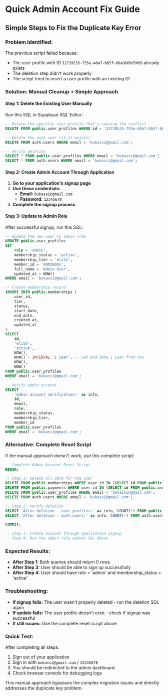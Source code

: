 # Quick Admin Account Fix Guide
## Simple Steps to Fix the Duplicate Key Error

### **Problem Identified:**
The previous script failed because:
- The user profile with ID `32739535-755e-40a7-bb5f-06a866bd30d9` already exists
- The deletion step didn't work properly
- The script tried to insert a user profile with an existing ID

### **Solution: Manual Cleanup + Simple Approach**

#### **Step 1: Delete the Existing User Manually**
Run this SQL in Supabase SQL Editor:

```sql
-- Delete the specific user profile that's causing the conflict
DELETE FROM public.user_profiles WHERE id = '32739535-755e-40a7-bb5f-06a866bd30d9';

-- Delete the auth user (if it exists)
DELETE FROM auth.users WHERE email = 'bukassi@gmail.com';

-- Verify deletion
SELECT * FROM public.user_profiles WHERE email = 'bukassi@gmail.com';
SELECT * FROM auth.users WHERE email = 'bukassi@gmail.com';
```

#### **Step 2: Create Admin Account Through Application**
1. **Go to your application's signup page**
2. **Use these credentials:**
   - **Email:** `bukassi@gmail.com`
   - **Password:** `12345678`
3. **Complete the signup process**

#### **Step 3: Update to Admin Role**
After successful signup, run this SQL:

```sql
-- Update the new user to admin role
UPDATE public.user_profiles 
SET 
    role = 'admin',
    membership_status = 'active',
    membership_tier = 'elite',
    member_id = 'ADMIN001',
    full_name = 'Admin User',
    updated_at = NOW()
WHERE email = 'bukassi@gmail.com';

-- Create membership record
INSERT INTO public.memberships (
    user_id,
    tier,
    status,
    start_date,
    end_date,
    created_at,
    updated_at
) 
SELECT 
    id,
    'elite',
    'active',
    NOW(),
    NOW() + INTERVAL '1 year', -- Set end date 1 year from now
    NOW(),
    NOW()
FROM public.user_profiles 
WHERE email = 'bukassi@gmail.com';

-- Verify admin account
SELECT 
    'Admin account verification:' as info,
    id,
    email,
    role,
    membership_status,
    membership_tier,
    member_id
FROM public.user_profiles 
WHERE email = 'bukassi@gmail.com';
```

### **Alternative: Complete Reset Script**
If the manual approach doesn't work, use this complete script:

```sql
-- Complete Admin Account Reset Script
BEGIN;

-- Step 1: Delete all data for the user
DELETE FROM public.memberships WHERE user_id IN (SELECT id FROM public.user_profiles WHERE email = 'bukassi@gmail.com');
DELETE FROM public.payments WHERE user_id IN (SELECT id FROM public.user_profiles WHERE email = 'bukassi@gmail.com');
DELETE FROM public.user_profiles WHERE email = 'bukassi@gmail.com';
DELETE FROM auth.users WHERE email = 'bukassi@gmail.com';

-- Step 2: Verify deletion
SELECT 'After deletion - user_profiles:' as info, COUNT(*) FROM public.user_profiles WHERE email = 'bukassi@gmail.com';
SELECT 'After deletion - auth.users:' as info, COUNT(*) FROM auth.users WHERE email = 'bukassi@gmail.com';

COMMIT;

-- Step 3: Create account through application signup
-- Step 4: Run the admin role update SQL above
```

### **Expected Results:**
- **After Step 1:** Both queries should return 0 rows
- **After Step 3:** User should be able to sign up successfully
- **After Step 4:** User should have role = 'admin' and membership_status = 'active'

### **Troubleshooting:**
- **If signup fails:** The user wasn't properly deleted - run the deletion SQL again
- **If update fails:** The user profile doesn't exist - check if signup was successful
- **If still issues:** Use the complete reset script above

### **Quick Test:**
After completing all steps:
1. Sign out of your application
2. Sign in with `bukassi@gmail.com` / `12345678`
3. You should be redirected to the admin dashboard
4. Check browser console for debugging logs

This manual approach bypasses the complex migration issues and directly addresses the duplicate key problem.
